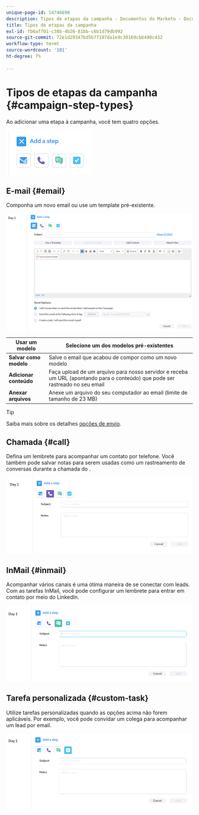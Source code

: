 ```yaml
---
unique-page-id: 14746690
description: Tipos de etapas da campanha - Documentos do Marketo - Documentação do produto
title: Tipos de etapas da campanha
exl-id: fb6aff01-c38b-4b26-81bb-c6b1d79db992
source-git-commit: 72e1d29347bd5b77107da1e9c30169cb6490c432
workflow-type: tm+mt
source-wordcount: '181'
ht-degree: 7%

---
```


# Tipos de etapas da campanha {#campaign-step-types}

Ao adicionar uma etapa à campanha, você tem quatro opções.

![](assets/one-4.png)

## E-mail {#email}

Componha um novo email ou use um template pré-existente.

![](assets/email.png)

| **Usar um modelo** | Selecione um dos modelos pré-existentes |
|---|---|
| **Salvar como modelo** | Salve o email que acabou de compor como um novo modelo |
| **Adicionar conteúdo** | Faça upload de um arquivo para nosso servidor e receba um URL (apontando para o conteúdo) que pode ser rastreado no seu email |
| **Anexar arquivos** | Anexe um arquivo do seu computador ao email (limite de tamanho de 23 MB) |

>[!TIP]
>
>Saiba mais sobre os detalhes [opções de envio](/help/marketo/product-docs/marketo-sales-connect/campaigns/understanding-send-options.md).

## Chamada {#call}

Defina um lembrete para acompanhar um contato por telefone. Você também pode salvar notas para serem usadas como um rastreamento de conversas durante a chamada do .

![](assets/pic.png)

## InMail {#inmail}

Acompanhar vários canais é uma ótima maneira de se conectar com leads. Com as tarefas InMail, você pode configurar um lembrete para entrar em contato por meio do LinkedIn.

![](assets/inmail.png)

## Tarefa personalizada {#custom-task}

Utilize tarefas personalizadas quando as opções acima não forem aplicáveis. Por exemplo, você pode convidar um colega para acompanhar um lead por email.

![](assets/custom.png)
